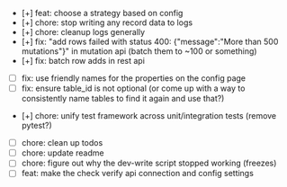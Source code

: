 - [+] feat: choose a strategy based on config
- [+] chore: stop writing any record data to logs
- [+] chore: cleanup logs generally
- [+] fix: "add rows failed with status 400: {"message":"More than 500 mutations"}" in mutation api (batch them to ~100 or something)
- [+] fix: batch row adds in rest api
- [ ] fix: use friendly names for the properties on the config page
- [ ] fix: ensure table_id is not optional (or come up with a way to consistently name tables to find it again and use that?)
- [+] chore: unify test framework across unit/integration tests (remove pytest?)
- [ ] chore: clean up todos
- [ ] chore: update readme
- [ ] chore: figure out why the dev-write script stopped working (freezes)
- [ ] feat: make the check verify api connection and config settings
